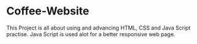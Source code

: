 # Coffee-Website
This Project is all about using and advancing HTML, CSS and Java Script practise. Java Script is used alot for a better responsive web page.
